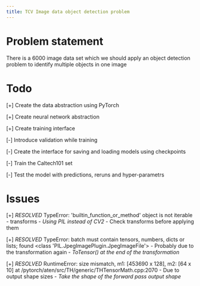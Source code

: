 ```yaml
---
title: TCV Image data object detection problem
---
```


# Problem statement

There is a 6000 image data set which we should apply an object detection problem to identify multiple objects in one image

# Todo
[+] Create the data abstraction using PyTorch

[+] Create neural network abstraction

[+] Create training interface

[-] Introduce validation while training

[-] Create the interface for saving and loading models using checkpoints

[-] Train the Caltech101 set

[-] Test the model with predictions, reruns and hyper-parametrs

# Issues

[+] *RESOLVED* TypeError: 'builtin_function_or_method' object is not iterable
	- transforms
	- _Using PIL instead of CV2_
	- Check transforms before applying them

[+] *RESOLVED* TypeError: batch must contain tensors, numbers, dicts or lists; found <class 'PIL.JpegImagePlugin.JpegImageFile'>
	- Probably due to the transformation again
	- _ToTensor() at the end of the transformation_

[+] *RESOLVED* RuntimeError: size mismatch, m1: [453690 x 128], m2: [64 x 10] at /pytorch/aten/src/TH/generic/THTensorMath.cpp:2070 
	- Due to output shape sizes
	- _Take the shape of the forward pass output shape_
